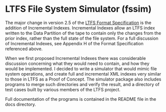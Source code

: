 # LTFS File System Simulator (fssim)

The major change in version 2.5 of the [LTFS Format Specification](https://www.snia.org/sites/default/files/technical_work/LTFS/LTFS_Format_v2.5_Technical_Position.pdf) is the addition of Incremental Indexes.  Incremental Indexes allow an LTFS index written to the Data Partition of the tape to contain only the changes from the prior index, rather than the full state of the file system.  For a full discussion of Incremental Indexes, see Appendix H of the Format Specification referenced above.

When we first proposed Incremental Indexes there was considerable discussion concerning what they would need to contain, and how they would be implemented.  I decided to write a simulator that would mimic file system operations, and create full and incremental XML indexes very similar to those in LTFS as a Proof of Concept.  The simulator package also includes programs to merge such directories and verify the result, and a directory of test cases built by various members of the LTFS project.

Full documentation of the programs is contained in the README file in the docs directory.

